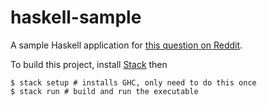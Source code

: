 # haskell-sample

A sample Haskell application for [this question on
Reddit](https://www.reddit.com/r/haskellquestions/comments/drq6i3/help_for_getting_sample_code_to_do_stuff_to/).

To build this project, install
[Stack](https://docs.haskellstack.org/en/stable/README/) then

```
$ stack setup # installs GHC, only need to do this once
$ stack run # build and run the executable
```
